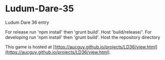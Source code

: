 # Ludum-Dare-35
Ludum Dare 36 entry

For release run 'npm install' then 'grunt build'. Host 'build/release/'.
For developing run 'npm install' then 'grunt build'. Host the repository directory

This game is hosted at [https://aucguy.github.io/projects/LD36/view.html](https://aucguy.github.io/projects/LD36/view.html).
